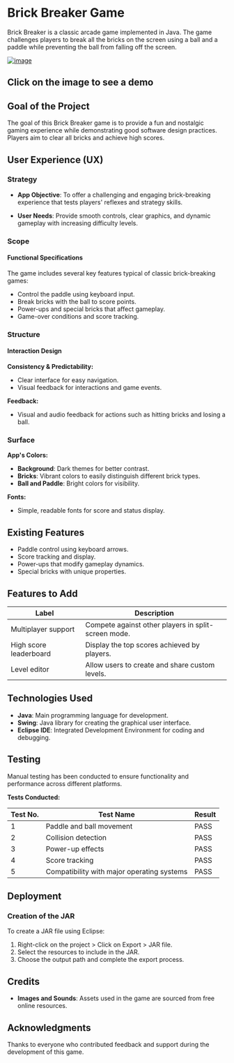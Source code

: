 # Brick Breaker Game

Brick Breaker is a classic arcade game implemented in Java. The game challenges players to break all the bricks on the screen using a ball and a paddle while preventing the ball from falling off the screen.

[![image](https://github.com/user-attachments/assets/67576fec-f125-47d5-be9b-edafb843db5c)](https://www.linkedin.com/posts/franck-abdiel_r%C3%A9alisation-du-clone-du-jeu-brick-breaker-activity-7184482440944451585-Vt__?utm_source=share&utm_medium=member_desktop)
## Click on the image to see a demo


## Goal of the Project

The goal of this Brick Breaker game is to provide a fun and nostalgic gaming experience while demonstrating good software design practices. Players aim to clear all bricks and achieve high scores.

## User Experience (UX)

### Strategy

- **App Objective**: To offer a challenging and engaging brick-breaking experience that tests players' reflexes and strategy skills.
  
- **User Needs**: Provide smooth controls, clear graphics, and dynamic gameplay with increasing difficulty levels.

### Scope

#### Functional Specifications

The game includes several key features typical of classic brick-breaking games:

- Control the paddle using keyboard input.
- Break bricks with the ball to score points.
- Power-ups and special bricks that affect gameplay.
- Game-over conditions and score tracking.

### Structure

#### Interaction Design

**Consistency & Predictability:**

- Clear interface for easy navigation.
- Visual feedback for interactions and game events.

**Feedback:**

- Visual and audio feedback for actions such as hitting bricks and losing a ball.

### Surface

**App's Colors:**

- **Background**: Dark themes for better contrast.
- **Bricks**: Vibrant colors to easily distinguish different brick types.
- **Ball and Paddle**: Bright colors for visibility.

**Fonts:**

- Simple, readable fonts for score and status display.

## Existing Features

- Paddle control using keyboard arrows.
- Score tracking and display.
- Power-ups that modify gameplay dynamics.
- Special bricks with unique properties.

## Features to Add

| Label                         | Description                                            |
|-------------------------------|--------------------------------------------------------|
| Multiplayer support           | Compete against other players in split-screen mode.    |
| High score leaderboard        | Display the top scores achieved by players.            |
| Level editor                  | Allow users to create and share custom levels.         |

## Technologies Used

- **Java**: Main programming language for development.
- **Swing**: Java library for creating the graphical user interface.
- **Eclipse IDE**: Integrated Development Environment for coding and debugging.

## Testing

Manual testing has been conducted to ensure functionality and performance across different platforms.

**Tests Conducted:**

| Test No. | Test Name                                      | Result |
|----------|------------------------------------------------|--------|
| 1        | Paddle and ball movement                        | PASS   |
| 2        | Collision detection                             | PASS   |
| 3        | Power-up effects                                | PASS   |
| 4        | Score tracking                                  | PASS   |
| 5        | Compatibility with major operating systems      | PASS   |

## Deployment

### Creation of the JAR

To create a JAR file using Eclipse:

1. Right-click on the project > Click on Export > JAR file.
2. Select the resources to include in the JAR.
3. Choose the output path and complete the export process.

## Credits

- **Images and Sounds**: Assets used in the game are sourced from free online resources.

## Acknowledgments

Thanks to everyone who contributed feedback and support during the development of this game.


